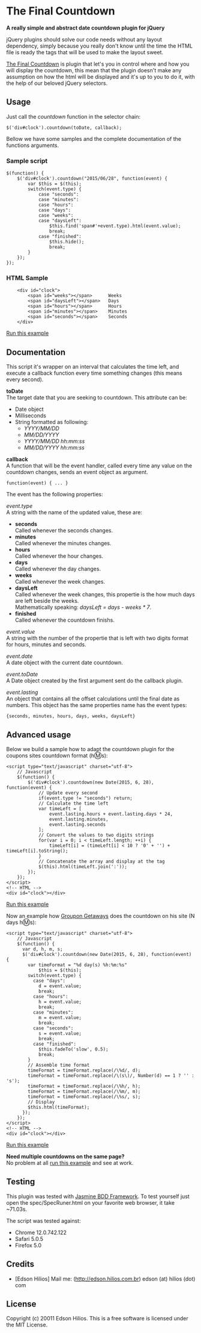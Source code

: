 The Final Countdown
===================
**A really simple and abstract date countdown plugin for jQuery**

jQuery plugins should solve our code needs without any layout dependency, simply because you really don't know until the time the HTML file is ready the tags that will be used to make the layout sweet.

[The Final Countdown](http://www.youtube.com/watch?v=9jK-NcRmVcw) is plugin that let's you in control where and how you will display the countdown, this mean that the plugin doesn't make any assumption on how the html will be displayed and it's up to you to do it, with the help of our beloved jQuery selectors.

Usage
-----

Just call the *countdown* function in the selector chain:

	$('div#clock').countdown(toDate, callback);

Bellow we have some samples and the complete documentation of the functions arguments.

### Sample script

	$(function() {
		$('div#clock').countdown("2015/06/28", function(event) {
			var $this = $(this);
			switch(event.type) {
				case "seconds":
				case "minutes":
				case "hours":
				case "days":
				case "weeks":
				case "daysLeft":
					$this.find('span#'+event.type).html(event.value);
					break;
				case "finished":
					$this.hide();
					break;
			}
		});
	});

### HTML Sample

```
    <div id="clock">
        <span id="weeks"></span>      Weeks
        <span id="daysLeft"></span>   Days
        <span id="hours"></span>      Hours
        <span id="minutes"></span>    Minutes
        <span id="seconds"></span>    Seconds
    </div>
```

[Run this example](http://edson.hilios.com.br/jquery.countdown/examples/basic.html)

Documentation
-------------

This script it's wrapper on an interval that calculates the time left, and execute a callback function every time something changes (this means every second).

**toDate**  
The target date that you are seeking to countdown. This attribute can be:  

*   Date object
*   Milliseconds
*   String formatted as following:
    -  *YYYY/MM/DD*
    -  *MM/DD/YYYY*
    -  *YYYY/MM/DD hh:mm:ss*
    -  *MM/DD/YYYY hh:mm:ss*

**callback**  
A function that will be the event handler, called every time any value on the countdown changes, sends an event object as argument.

    function(event) { ... }
  
The event has the following properties:

*event.type*  
A string with the name of the updated value, these are:

*   **seconds**  
    Called whenever the seconds changes.
*   **minutes**  
    Called whenever the minutes changes.
*   **hours**  
    Called whenever the hour changes.
*   **days**  
    Called whenever the day changes.
*   **weeks**  
    Called whenever the week changes.
*   **daysLeft**   
    Called whenever the week changes, this propertie is the how much days are left beside the weeks.  
    Mathematically speaking: *daysLeft = days - weeks * 7*.
*   **finished**  
    Called whenever the countdown finishs.

*event.value*  
A string with the number of the propertie that is left with two digits format for hours, minutes and seconds.

*event.date*  
A date object with the current date countdown.

*event.toDate*  
A Date object created by the first argument sent do the callback plugin.

*event.lasting*  
An object that contains all the offset calculations until the final date as numbers. This object has the same properties name has the event types: 

    {seconds, minutes, hours, days, weeks, daysLeft}

Advanced usage
--------------

Below we build a sample how to adapt the countdown plugin for the coupons sites countdown format (h:m:s):

    <script type="text/javascript" charset="utf-8">
        // Javascript
        $(function() {
            $('div#clock').countdown(new Date(2015, 6, 28), function(event) {
                // Update every second
                if(event.type != "seconds") return;
                // Calculate the time left
                var timeLeft = [
                    event.lasting.hours + event.lasting.days * 24,
                    event.lasting.minutes,
                    event.lasting.seconds
                ];
                // Convert the values to two digits strings
                for(var i = 0; i < timeLeft.length; ++i) {
                    timeLeft[i] = (timeLeft[i] < 10 ? '0' + '') + timeLeft[i].toString();
                }
                // Concatenate the array and display at the tag
                $(this).html(timeLeft.join(':'));
            });
        });
    </script>
    <!-- HTML -->
    <div id="clock"></div>

[Run this example](http://edson.hilios.com.br/jquery.countdown/examples/coupons.html)

Now an example how [Groupon Getaways](http://www.groupon.com/getaways) does the countdown on his site (N days h:m:s):

    <script type="text/javascript" charset="utf-8">
        // Javascript
        $(function() {
          var d, h, m, s;
          $('div#clock').countdown(new Date(2015, 6, 28), function(event) {
            var timeFormat = "%d day(s) %h:%m:%s"
                $this = $(this);
            switch(event.type) {
              case "days":
                d = event.value;
                break;
              case "hours":
                h = event.value;
                break;
              case "minutes":
                m = event.value;
                break;
              case "seconds":
                s = event.value;
                break;
              case "finished":
                $this.fadeTo('slow', 0.5);
                break;
            }
            // Assemble time format
            timeFormat = timeFormat.replace(/\%d/, d);
            timeFormat = timeFormat.replace(/\(s\)/, Number(d) == 1 ? '' : 's');
            timeFormat = timeFormat.replace(/\%h/, h);
            timeFormat = timeFormat.replace(/\%m/, m);
            timeFormat = timeFormat.replace(/\%s/, s);
            // Display
            $this.html(timeFormat);
          });
        });
    </script>
    <!-- HTML -->
    <div id="clock"></div>

[Run this example](http://edson.hilios.com.br/jquery.countdown/examples/groupon.html)

**Need multiple countdowns on the same page?**   
No problem at all [run this example](http://edson.hilios.com.br/jquery.countdown/examples/multiple_clocks.html) and see at work.

Testing
-------

This plugin was tested with [Jasmine BDD Framework](http://pivotal.github.com/jasmine/). To test yourself just open the spec/SpecRuner.html on your favorite web browser, it take ~71.03s.

The script was tested against:

*   Chrome 12.0.742.122
*   Safari 5.0.5
*   Firefox 5.0

Credits
-------

*   [Edson Hilios] Mail me: (http://edson.hilios.com.br) edson (at) hilios (dot) com

License
-------

Copyright (c) 20011 Edson Hilios. This is a free software is licensed under the MIT License.